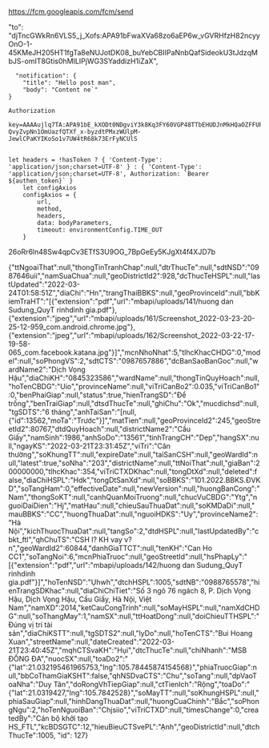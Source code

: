 https://fcm.googleapis.com/fcm/send

  "to": "djTncGWkRn6VLS5_j_Xofs:APA91bFwaXVa68zo6aEP6w_vGVRHfzH82ncyyOnO-1-45KMeJH205HT1fgTa8eNUJotDK08_buYebCBIIPaNnbQafSideokU3tJdzqMbJS-omIT8Gtis0hMILIPjWG3SYaddizH1iZaX",
  
      "notification": {
        "title": "Hello post man",
        "body": "Content ne`"
    }
    
    Authorization
    
    key=AAAAujlq7TA:APA91bE_kXODt0NDgviY3k8Kq3FY60VGP48TTbEHUDJnMkHQaOZFFUPdJtF2rHvpjX-QvyZvpNn1OmUazfQTXf_x-byzdtPMxzWUlpM-JewlCPaKYIKoSo1v7UW4tR68k73ErFyNCUlS
    
    
    let headers = !hasToken ? { 'Content-Type': 'application/json;charset=UTF-8' } : { 'Content-Type': 'application/json;charset=UTF-8', Authorization: `Bearer ${authen_token}` }
		let configAxios
		configAxios = {
			url,
			method,
			headers,
			data: bodyParameters,
			timeout: environmentConfig.TIME_OUT
		}

26oRr6ln48Sw4qpCv3ETfS3U9OG_7BpGeEy5KJgXt4f4XJD7b



{"ttNgoaiThat":null,"thongTinTranhChap":null,"dtrThucTe":null,"sdtNSD":"0987646uii","namSuaChua":null,"geoDistrictId2":928,"dcThucTeHSPL":null,"lastUpdated":"2022-03-24T01:58:51Z","diaChi":"Hn","trangThaiBBKS":null,"geoProvinceId":null,"bbKiemTraHT":"[{\"extension\":\"pdf\",\"url\":\"mbapi/uploads/141/huong dan Sudung_QuyT rinhdinh gia.pdf\"},{\"extension\":\"jpeg\",\"url\":\"mbapi/uploads/161/Screenshot_2022-03-23-20-25-12-959_com.android.chrome.jpg\"},{\"extension\":\"jpeg\",\"url\":\"mbapi/uploads/162/Screenshot_2022-03-22-17-19-58-065_com.facebook.katana.jpg\"}]","mcnNhoNhat":5,"tlhcKhacCHDG":0,"model":null,"soPhongVS":2,"sdtCTS":"0987657886","dcBanSaoBanGoc":null,"wardName2":"Dịch Vọng Hậu","diaChiKH":"0845323586","wardName":null,"thongTinQuyHoach":null,"hoTenCBDG":"Uio","provinceName":null,"viTriCanBo2":0.035,"viTriCanBo1":0,"benPhaiGiap":null,"status":true,"hienTrangSD":"Để trống","benTraiGiap":null,"dtsdThucTe":null,"ghiChu":"Ok","mucdichsd":null,"tgSDTS":"6 tháng","anhTaiSan":"[null,{\"id\":13562,\"moTa\":\"Trước\"}]","matTien":null,"geoProvinceId2":245,"geoStreetId2":80767,"dtdQuyHoach":null,"districtName2":"Cầu Giấy","namSinh":1986,"anhSoDo":"13561","tinhTrangCH":"Dẹp","hangSX":null,"ngayKS":"2022-03-21T23:31:45Z","viTri":"Căn thường","soKhungTT":null,"expireDate":null,"taiSanCSH":null,"geoWardId":null,"latest":true,"soNha":"203","districtName":null,"ttNoiThat":null,"giaBan":200000000,"tlhcKhac":354,"viTriCTXDKhac":null,"tongDtXd":null,"deleted":false,"diaChiHSPL":"Hdk","tongDtSanXd":null,"soBBKS":"101.2022.BBKS.ĐVKD","soTangHam":0,"effectiveDate":null,"newVersion":null,"huongBanCong":"Nam","thongSoKT":null,"canhQuanMoiTruong":null,"chucVuCBDG":"Ytg","nguoiDaiDien":"Hj","matHau":null,"chieuSauThuaDat":null,"soKMDaDi":null,"mauBBKS":"CC","huongThuaDat":null,"nguoiHDKS":"Uy","provinceName2":"Hà Nội","kichThuocThuaDat":null,"tangSo":2,"dtdHSPL":null,"lastUpdatedBy":"cbkt_ftl","qhChuTS":"CSH l? KH vay v?n","geoWardId2":60844,"danhGiaTTCT":null,"tenKH":"Can Ho CC1","soTangNoi":6,"mcnPhiaTruoc":null,"geoStreetId":null,"hsPhapLy":"[{\"extension\":\"pdf\",\"url\":\"mbapi/uploads/142/huong dan Sudung_QuyT rinhdinh gia.pdf\"}]","hoTenNSD":"Ụhwh","dtchHSPL":1005,"sdtNB":"0988765578","hienTrangSDKhac":null,"diaChiChiTiet":"Số 3 ngõ 76 ngách 8, P. Dịch Vọng Hậu, Dịch Vọng Hậu, Cầu Giấy, Hà Nội, Việt Nam","namXD":2014,"ketCauCongTrinh":null,"soMayHSPL":null,"namXdCHDG":null,"soThangMay":1,"namSX":null,"ttHoatDong":null,"doiChieuTTHSPL":"Đúng vị trí tài sản","diaChiKSTT":null,"tgSDTS2":null,"lyDo":null,"hoTenCTS":"Bui Hoang Xuan","streetName":null,"dateCreated":"2022-03-21T23:40:45Z","mqhCTSvaKH":"Hụi","dtcThucTe":null,"chiNhanh":"MSB ĐỐNG ĐA","nuocSX":null,"toaDo2":"{\"lat\":21.032195461965753,\"lng\":105.78445874154568}","phiaTruocGiap":null,"bbCoThamGiaKSHT":false,"qhNSDvaCTS":"Chu","soTang":null,"dpVaoToaNha":"Duy Tân","doRongVhTiepGiap":null,"ctTienIch":"Rộng","toaDo":"{\"lat\":21.0319427,\"lng\":105.7842528}","soMayTT":null,"soKhungHSPL":null,"phiaSauGiap":null,"hinhDangThuaDat":null,"huongCuaChinh":"Bắc","soPhongNgu":2,"hoTenNguoiBan":"Chjsiio","viTriCTXD":null,"timesChange":0,"createdBy":"Cán bộ khởi tạo HS_FTL","kcBDSGTC":12,"hieuBieuCTSvePL":"Ạnh","geoDistrictId":null,"dtchThucTe":1005, "id": 127}
